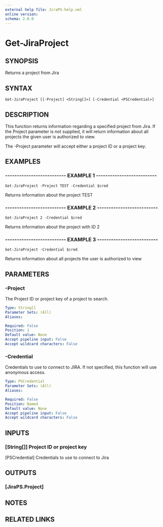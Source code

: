 ```yaml
---
external help file: JiraPS-help.xml
online version: 
schema: 2.0.0
---
```


# Get-JiraProject

## SYNOPSIS
Returns a project from Jira

## SYNTAX

```
Get-JiraProject [[-Project] <String[]>] [-Credential <PSCredential>]
```

## DESCRIPTION
This function returns information regarding a specified project from Jira.
If
the Project parameter is not supplied, it will return information about all
projects the given user is authorized to view.

The -Project parameter will accept either a project ID or a project key.

## EXAMPLES

### -------------------------- EXAMPLE 1 --------------------------
```
Get-JiraProject -Project TEST -Credential $cred
```

Returns information about the project TEST

### -------------------------- EXAMPLE 2 --------------------------
```
Get-JiraProject 2 -Credential $cred
```

Returns information about the project with ID 2

### -------------------------- EXAMPLE 3 --------------------------
```
Get-JiraProject -Credential $cred
```

Returns information about all projects the user is authorized to view

## PARAMETERS

### -Project
The Project ID or project key of a project to search.

```yaml
Type: String[]
Parameter Sets: (All)
Aliases: 

Required: False
Position: 1
Default value: None
Accept pipeline input: False
Accept wildcard characters: False
```

### -Credential
Credentials to use to connect to JIRA.
If not specified, this function will use anonymous access.

```yaml
Type: PSCredential
Parameter Sets: (All)
Aliases: 

Required: False
Position: Named
Default value: None
Accept pipeline input: False
Accept wildcard characters: False
```

## INPUTS

### [String[]] Project ID or project key
[PSCredential] Credentials to use to connect to Jira

## OUTPUTS

### [JiraPS.Project]

## NOTES

## RELATED LINKS

